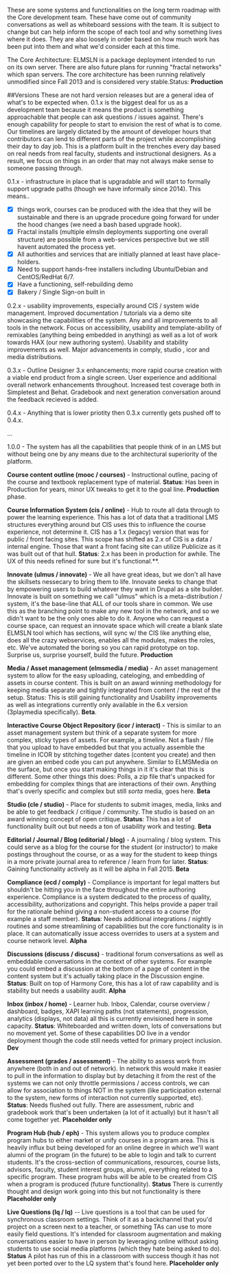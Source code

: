 These are some systems and functionalities on the long term roadmap with the Core development team. These have come out of community conversations as well as whiteboard sessions with the team. It is subject to change but can help inform the scope of each tool and why something lives where it does. They are also loosely in order based on how much work has been put into them and what we'd consider each at this time.

The Core Architecture: ELMSLN is a package deployment intended to run on its own server. There are also future plans for running "fractal networks" which span servers. The core architecture has been running relatively unmodified since Fall 2013 and is considered very stable.Status: **Production**

##Versions
These are not hard version releases but are a general idea of what's to be expected when. 0.1.x is the biggest deal for us as a development team because it means the product is something approachable that people can ask questions / issues against. There's enough capability for people to start to envision the rest of what is to come. Our timelines are largely dictated by the amount of developer hours that contributors can lend to different parts of the project while accomplishing their day to day job. This is a platform built in the trenches every day based on real needs from real faculty, students and instructional designers. As a result, we focus on things in an order that may not always make sense to someone passing through.

0.1.x - infrastructure in place that is upgradable and will start to formally support upgrade paths (though we have informally since 2014). This means..
- [x] things work, courses can be produced with the idea that they will be sustainable and there is an upgrade procedure going forward for under the hood changes (we need a bash based upgrade hook).
- [x] Fractal installs (multiple elmsln deployments supporting one overall structure) are possible from a web-services perspective but we still havent automated the process yet.
- [x] All authorities and services that are initially planned at least have place-holders.
- [x] Need to support hands-free installers including Ubuntu/Debian and CentOS/RedHat 6/7.
- [x] Have a functioning, self-rebuilding demo
- [x] Bakery / Single Sign-on built in

0.2.x - usability improvements, especially around CIS / system wide management. Improved documentation / tutorials via a demo site showcasing the capabilities of the system. Any and all improvements to all tools in the network. Focus on accessibility, usability and template-ability of remixables (anything being embedded in anything) as well as a lot of work towards HAX (our new authoring system). Usability and stability improvements as well. Major advancements in comply, studio , icor and media distributions.

0.3.x - Outline Designer 3.x enhancements; more rapid course creation with a viable end product from a single screen. User experience and additional overall network enhancements throughout. Increased test coverage both in Simpletest and Behat. Gradebook and next generation conversation around the feedback recieved is added.

0.4.x - Anything that is lower priotity then 0.3.x currently gets pushed off to 0.4.x.

...

1.0.0 - The system has all the capabilities that people think of in an LMS but without being one by any means due to the architectural superiority of the platform.

**Course content outline (mooc / courses)** - Instructional outline, pacing of the course and textbook replacement type of material.
**Status**: Has been in Production for years, minor UX tweaks to get it to the goal line. **Production** phase.

**Course Information System (cis / online)** - Hub to route all data through to power the learning experience. This has a lot of data that a traditional LMS structures everything around but CIS uses this to influence the course experience, not determine it. CIS has a 1.x (legacy) version that was for public / front facing sites. This scope has shifted as 2.x of CIS is a data / internal engine. Those that want a front facing site can utilize Publicize as it was built out of that hull.
**Status**: 2.x has been in production for awhile. The UX of this needs refined for sure but it's functional.**.

**Innovate (ulmus / innovate)** - We all have great ideas, but we don't all have the skillsets nessecary to bring them to life. Innovate seeks to change that by empowering users to build whatever they want in Drupal as a site builder. Innovate is built on something we call "ulmus" which is a meta-distribution / system, it's the base-line that ALL of our tools share in common. We use this as the branching point to make any new tool in the network, and so we didn't want to be the only ones able to do it. Anyone who can request a course space, can request an innovate space which will create a blank slate ELMSLN tool which has sections, will sync w/ the CIS like anything else, does all the crazy webservices, enables all the modules, makes the roles, etc. We've automated the boring so you can rapid prototype on top. Surprise us, surprise yourself, build the future. **Production**

**Media / Asset management (elmsmedia / media)** - An asset management system to allow for the easy uploading, cateloging, and embedding of assets in course content. This is built on an award winning methodology for keeping media separate and tightly integrated from content / the rest of the setup.
Status: This is still gaining functionality and Usability improvements as well as integrations currently only available in the 6.x version (3playmedia specifically). **Beta**.

**Interactive Course Object Repository (icor / interact)** - This is similar to an asset management system but think of a separate system for more complex, sticky types of assets. For example, a timeline. Not a flash / file that you upload to have embedded but that you actually assemble the timeline in ICOR by stitching together dates (content you create) and then are given an embed code you can put anywhere. Similar to ELMSMedia on the surface, but once you start making things in it it's clear that this is different. Some other things this does: Polls, a zip file that's unpacked for embedding for complex things that are interactions of their own. Anything that's overly specific and complex but still *sorta* media, goes here. **Beta**

**Studio (cle / studio)** - Place for students to submit images, media, links and be able to get feedback / critique / community. The studio is based on an award winning concept of open critique.
**Status**: This has a lot of functionality built out but needs a ton of usability work and testing. **Beta**

**Editorial / Journal / Blog (editorial / blog)** - A journaling / blog system. This could serve as a blog for the course for the student (or instructor) to make postings throughout the course, or as a way for the student to keep things in a more private journal area to reference / learn from for later.
**Status**: Gaining functionality actively as it will be alpha in Fall 2015. **Beta**

**Compliance (ecd / comply)** - Compliance is important for legal matters but shouldn't be hitting you in the face throughout the entire authoring experience. Compliance is a system dedicated to the process of quality, accessibility, authorizations and copyright. This helps provide a paper trail for the rationale behind giving a non-student access to a course (for example a staff member).
**Status**: Needs additional integrations / nightly routines and some streamlining of capabilities but the core functionality is in place. It can automatically issue access overrides to users at a system and course network level. **Alpha**

**Discussions (discuss / discuss)** - traditional forum conversations as well as embeddable conversations in the context of other systems. For example you could embed a discussion at the bottom of a page of content in the content system but it's actually taking place in the Discussion engine.
**Status**: Built on top of Harmony Core, this has a lot of raw capability and is stability but needs a usability audit. **Alpha**

**Inbox (inbox / home)** - Learner hub. Inbox, Calendar, course overview / dashboard, badges, XAPI learning paths (not statements), progression, analytics (displays, not data) all this is currently envisioned here in some capacity.
**Status**: Whiteboarded and written down, lots of conversations but no movement yet. Some of these capabilities DO live in a vendor deployment though the code still needs vetted for primary project inclusion. **Dev**

**Assessment (grades / assessment)** - The ability to assess work from anywhere (both in and out of network). In network this would make it easier to pull in the information to display but by detaching it from the rest of the systems we can not only throttle permissions / access controls, we can allow for association to things NOT in the system (like participation external to the system, new forms of interaction not currently supported, etc).
**Status**: Needs flushed out fully. There are assessment, rubric and gradebook work that's been undertaken (a lot of it actually) but it hasn't all come together yet.  **Placeholder only**

**Program Hub (hub / eph)** - This system allows you to produce complex program hubs to either market or unify courses in a program area. This is heavily influx but being developed for an online degree in which we'll want alumni of the program (in the future) to be able to login and talk to current students. It's the cross-section of communications, resources, course lists, advisors, faculty, student interest groups, alumni, everything related to a specific program. These program hubs will be able to be created from CIS when a program is produced (future functionality).
**Status** There is currently thought and design work going into this but not functionality is there **Placeholder only**

**Live Questions (lq / lq)** -- Live questions is a tool that can be used for synchronous classroom settings. Think of it as a backchannel that you'd project on a screen next to a teacher, or something TAs can use to more easily field questions. It's intended for classroom augmentation and making conversations easier to have in person by leveraging online without asking students to use social media platforms (which they hate being asked to do).
**Status** A pilot has run of this in a classroom with success though it has not yet been ported over to the LQ system that's found here. **Placeholder only**